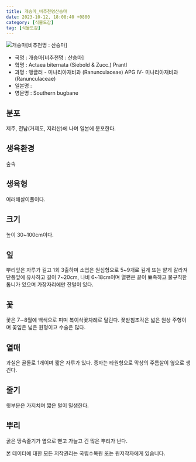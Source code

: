 ```yaml
---
title: 개승마_비추천명산승마
date: 2023-10-12, 18:08:40 +0800
category: [식물도감]
tag: [식물도감]
---
```




![개승마[비추천명 : 산승마]](http://www.nature.go.kr/fileUpload/plants/basic/Ranunculaceae/Cimicifuga/1708/1708_1_th2.JPG)
- 국명 : 개승마[비추천명 : 산승마]
- 학명 : Actaea biternata (Siebold & Zucc.) Prantl
- 과명 : 앵글러 - 미나리아재비과 (Ranunculaceae) APG Ⅳ- 미나리아재비과 (Ranunculaceae)
- 일본명 : 
- 영문명 : Southern bugbane


## 분포
제주, 전남(거제도, 지리산)에 나며 일본에 분포한다.
## 생육환경
숲속
## 생육형
여러해살이풀이다.
## 크기
높이 30~100cm이다.
## 잎
뿌리잎은 자루가 길고 1회 3출하며 소엽은 원심형으로 5~9개로 깊게 또는 얕게 갈라져 단풍잎에 유사하고 길이 7~20cm, 나비 6~18cm이며 열편은 끝이 뾰족하고 불규칙한 톱니가 있으며 가장자리에만 잔털이 있다.
## 꽃
꽃은 7∼8월에 백색으로 피며 복이삭꽃차례로 달린다. 꽃받침조각은 넓은 원상 주형이며 꽃잎은 넓은 원형이고 수술은 많다. 
## 열매
과실은 골돌로 1개이며 짧은 자루가 있다. 종자는 타원형으로 막상의 주름살이 옆으로 생긴다.
## 줄기
윗부분은 가지치며 짧은 털이 밀생한다.
## 뿌리
굵은 땅속줄기가 옆으로 뻗고 가늘고 긴 많은 뿌리가 난다.






본 데이터에 대한 모든 저작권리는 국립수목원 또는 원저작자에게 있습니다.

